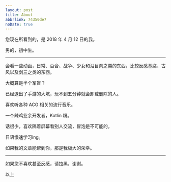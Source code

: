 ```yaml
---
layout: post
title: About
abbrlink: 74350de7
noDate: true
---
```


您现在所看到的，是 2018 年 4 月 12 日的我。

男的，初中生。

<hr/>

会看一些动画，日常、百合、战争、少女和泪目向之类的东西，比较反感基腐、古风以及剑三之类的东西。

大概算是半个军盲？

已经退出了手游的大坑，玩不到五分钟就会卸载删除的人。

喜欢听各种 ACG 相关的流行音乐。

一个辣鸡业余开发者，Kotlin 粉。

话很少，喜欢隔着屏幕看别人交流，冒泡是不可能的。

日语慢速学习ing。

如果我的文章能帮到你，那是我极大的荣幸。

<hr/>

如果您不喜欢甚至反感，请拉黑，谢谢。

以上